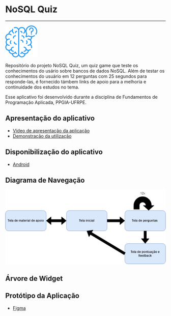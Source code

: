 # NoSQL Quiz

----

<img src="assets/logo.png" width="100" height="100" />



Repositório do projeto NoSQL Quiz, um quiz game que teste os conhecimentos do usário sobre bancos de dados NoSQL. 
Além de testar os conhecimentos do usuário em 12 perguntas com 25 segundos para responde-las, é fornecido támbem links de 
apoio para a melhoria e continuidade dos estudos no tema.

Esse aplicativo foi desenvolvido durante a disciplina de Fundamentos de Programação Aplicada, PPGIA-UFRPE.



## Apresentação do aplicativo

- [Vídeo de apresentação da aplicação](https://docs.flutter.dev/get-started/codelab)
- [Demonstração da utilização](https://docs.flutter.dev/cookbook)

## Disponibilização do aplicativo

- [Android](https://docs.flutter.dev/cookbook)

## Diagrama de Navegação 

<img src="re/fluxograma_principal.png" />

## Árvore de Widget

## Protótipo da Aplicação

- [Figma](https://www.figma.com/file/XaBg7WL8V7OvNwARrYgiU2/NoSQL-Quiz?type=design&node-id=0%3A1&mode=design&t=8shjS1L0hd6CDjt7-1)
